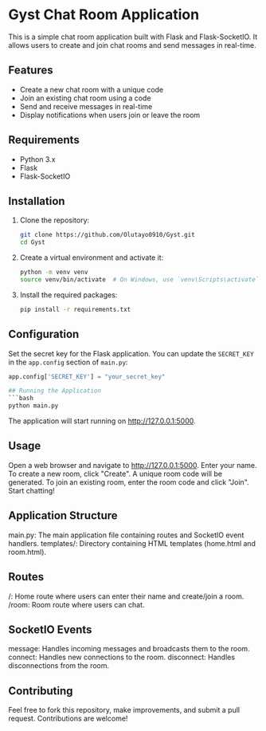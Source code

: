 # Gyst Chat Room Application

This is a simple chat room application built with Flask and Flask-SocketIO. It allows users to create and join chat rooms and send messages in real-time.

## Features

- Create a new chat room with a unique code
- Join an existing chat room using a code
- Send and receive messages in real-time
- Display notifications when users join or leave the room

## Requirements

- Python 3.x
- Flask
- Flask-SocketIO

## Installation

1. Clone the repository:

    ```bash
    git clone https://github.com/Olutayo0910/Gyst.git
    cd Gyst
    ```

2. Create a virtual environment and activate it:

    ```bash
    python -m venv venv
    source venv/bin/activate  # On Windows, use `venv\Scripts\activate`
    ```

3. Install the required packages:

    ```bash
    pip install -r requirements.txt
    ```

## Configuration

Set the secret key for the Flask application. You can update the `SECRET_KEY` in the `app.config` section of `main.py`:

```python
app.config['SECRET_KEY'] = "your_secret_key"

## Running the Application
```bash
python main.py
```
The application will start running on http://127.0.0.1:5000.

## Usage

Open a web browser and navigate to http://127.0.0.1:5000.
Enter your name.
To create a new room, click "Create". A unique room code will be generated.
To join an existing room, enter the room code and click "Join".
Start chatting!

## Application Structure

main.py: The main application file containing routes and SocketIO event handlers.
templates/: Directory containing HTML templates (home.html and room.html).

## Routes

/: Home route where users can enter their name and create/join a room.
/room: Room route where users can chat.

## SocketIO Events

message: Handles incoming messages and broadcasts them to the room.
connect: Handles new connections to the room.
disconnect: Handles disconnections from the room.

## Contributing

Feel free to fork this repository, make improvements, and submit a pull request. Contributions are welcome!

